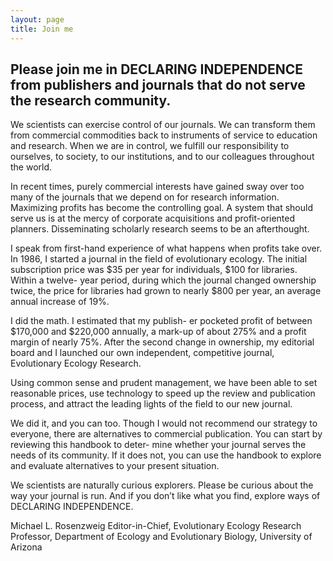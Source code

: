 ```yaml
---
layout: page
title: Join me
---
```


## Please join me in DECLARING INDEPENDENCE from publishers and journals that do not serve the research community.

We scientists can exercise control of our journals. We can transform them from commercial commodities back to instruments of service to education and research. When we are in control, we fulfill our responsibility to ourselves, to society, to our institutions, and to our colleagues throughout the world.

In recent times, purely commercial interests have gained sway over too many of the journals that we depend on for research information. Maximizing profits has become the controlling goal. A system that should serve us is at the mercy of corporate acquisitions and profit-oriented planners. Disseminating scholarly research seems to be an afterthought.

I speak from first-hand experience of what happens when profits take over. In 1986, I started a journal in the field of evolutionary ecology. The initial subscription price was $35 per year for individuals, $100 for libraries. Within a twelve- year period, during which the journal changed ownership twice, the price for libraries had grown to nearly $800 per year, an average annual increase of 19%.

I did the math. I estimated that my publish- er pocketed profit of between $170,000 and $220,000 annually, a mark-up of about 275% and a profit margin of nearly 75%. After the second change in ownership, my editorial board and I launched our own independent, competitive journal,  Evolutionary Ecology Research.

Using common sense and prudent management, we have been able to set reasonable prices, use technology to speed up the review and publication process, and attract the leading lights of the field to our new journal.

We did it, and you can too. Though I would not recommend our strategy to everyone, there are alternatives to commercial publication. You can start by reviewing this handbook to deter- mine whether your journal serves the needs of its community. If it does not, you can use the handbook to explore and evaluate alternatives to your present situation.

We scientists are naturally curious explorers. Please be curious about the way your journal is run. And if you don’t like what you find, explore ways of DECLARING INDEPENDENCE.

Michael L. Rosenzweig
Editor-in-Chief,
Evolutionary Ecology Research
Professor, Department of Ecology and
Evolutionary Biology, University of Arizona
